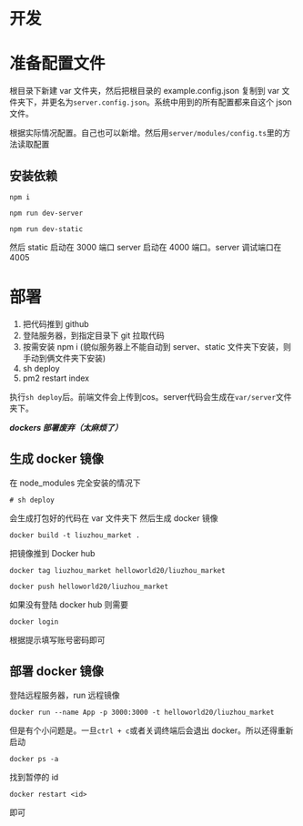 # 开发

# 准备配置文件

根目录下新建 var 文件夹，然后把根目录的 example.config.json 复制到 var 文件夹下，并更名为`server.config.json`。系统中用到的所有配置都来自这个 json 文件。

根据实际情况配置。自己也可以新增。然后用`server/modules/config.ts`里的方法读取配置

## 安装依赖

    npm i

    npm run dev-server

    npm run dev-static

然后 static 启动在 3000 端口 server 启动在 4000 端口。server 调试端口在 4005

# 部署

1. 把代码推到 github
2. 登陆服务器，到指定目录下 git 拉取代码
3. 按需安装 npm i (貌似服务器上不能自动到 server、static 文件夹下安装，则手动到俩文件夹下安装)
4. sh deploy
5. pm2 restart index

执行`sh deploy`后。前端文件会上传到cos。server代码会生成在`var/server`文件夹下。

**_dockers 部署废弃（太麻烦了）_**

## 生成 docker 镜像

在 node_modules 完全安装的情况下

    # sh deploy

会生成打包好的代码在 var 文件夹下
然后生成 docker 镜像

    docker build -t liuzhou_market .

把镜像推到 Docker hub

    docker tag liuzhou_market helloworld20/liuzhou_market

    docker push helloworld20/liuzhou_market

如果没有登陆 docker hub 则需要

    docker login

根据提示填写账号密码即可

## 部署 docker 镜像

登陆远程服务器，run 远程镜像

    docker run --name App -p 3000:3000 -t helloworld20/liuzhou_market

但是有个小问题是。一旦`ctrl + c`或者关调终端后会退出 docker。所以还得重新启动

    docker ps -a

找到暂停的 id

    docker restart <id>

即可
